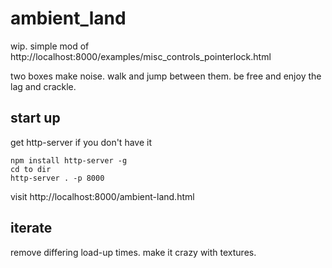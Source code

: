 # ambient_land

wip. simple mod of http://localhost:8000/examples/misc_controls_pointerlock.html

two boxes make noise. walk and jump between them. be free and enjoy the lag and crackle.

## start up

get http-server if you don't have it

```
npm install http-server -g 
cd to dir
http-server . -p 8000
```

visit http://localhost:8000/ambient-land.html

## iterate

remove differing load-up times. make it crazy with textures.